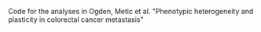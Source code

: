 Code for the analyses in Ogden, Metic et al. "Phenotypic heterogeneity and plasticity in colorectal cancer metastasis"


